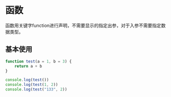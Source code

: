 # 函数
函数用关键字function进行声明，不需要显示的指定出参，对于入参不需要指定数据类型。

## 基本使用
```javascript
function test(a = 1, b = 3) {
    return a + b
}

console.log(test())
console.log(test(1, 2))
console.log(test("133", 2))
```